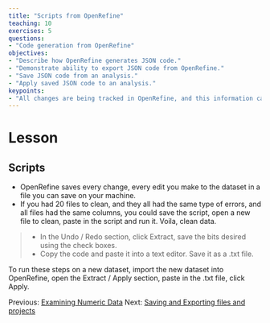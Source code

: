 ```yaml
---
title: "Scripts from OpenRefine"
teaching: 10
exercises: 5
questions:
- "Code generation from OpenRefine"
objectives:
- "Describe how OpenRefine generates JSON code."
- "Demonstrate ability to export JSON code from OpenRefine."
- "Save JSON code from an analysis."
- "Apply saved JSON code to an analysis."
keypoints:
- "All changes are being tracked in OpenRefine, and this information can be used for scripts for future analyses or reproducing an analysis."
---
```


# Lesson

## Scripts

* OpenRefine saves every change, every edit you make to the dataset in a file you can save on your machine.
* If you had 20 files to clean, and they all had the same type of errors, and all files had the same columns, you could save the script, open a new file to clean, paste in the script and run it. Voila, clean data.


>  - In the Undo / Redo section, click Extract, save the bits desired using the check boxes. 
>  - Copy the code and paste it into a text editor. Save it as a .txt file. 


To run these steps on a new dataset, import the new dataset into OpenRefine, open the Extract / Apply section, paste in the .txt file, click Apply.

Previous:  [Examining Numeric Data](03-numbers/)  Next: [Saving and Exporting files and projects](05-save-export/)

